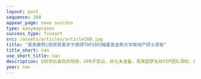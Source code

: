 ```yaml
---
layout: post
sequence: 168
appear_page: news success
type: easymaycases
success_type: fineart
src: /assets/articles/article180.jpg
title: "易美案例|祝贺易美学子摘得TOP10约翰霍普金斯大学房地产硕士录取"
title_short: nan
use_short_title: nan
description: Q同学出身双非院校，GPA不突出，标化未准备，易美圆梦名校VIP团队深知，成功无法轻易复制。为此，易美特邀前约翰霍普金斯大学资深招生官斯凯丽女士一起为Q同学匹配了线下科研项目——房地产市场的经济学。该项目致力于如何理论化和系统化房地产经济运行过程，以揭示和反映房地产经济运行规律。Q同学在项目中不但可以结合自己所学经济学常识和两年工作经验，而且拓展了房地产相关理论，包括房价基本理论、特征价格理论和收益模型理论。
year: nan
---
```


